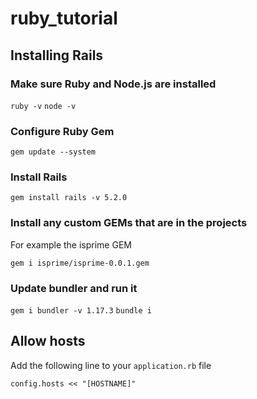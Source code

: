 # ruby_tutorial

## Installing Rails

### Make sure Ruby and Node.js are installed

`ruby -v`
`node -v`

### Configure Ruby Gem

`gem update --system`

### Install Rails

`gem install rails -v 5.2.0`

### Install any custom GEMs that are in the projects
For example the isprime GEM

`gem i isprime/isprime-0.0.1.gem`

### Update bundler and run it

`gem i bundler -v 1.17.3`
`bundle i`

## Allow hosts

Add the following line to your `application.rb` file

`config.hosts << "[HOSTNAME]"`
